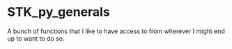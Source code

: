STK_py_generals
================

A bunch of functions that I like to have access to from wherever
I might end up to want to do so. 
